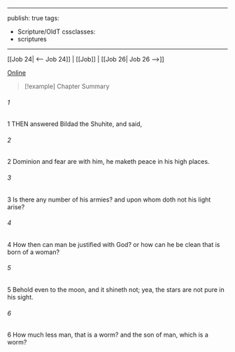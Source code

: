 

---
publish: true
tags:
  - Scripture/OldT
cssclasses:
  - scriptures
---
[[Job 24| <-- Job 24]] | [[Job]] | [[Job 26| Job 26 -->]]

[Online](https://churchofjesuschrist.org/study/scriptures/ot/job/25?lang=eng)

>[!example] Chapter Summary
>
###### 1
1 THEN answered Bildad the Shuhite, and said,
###### 2
2 Dominion and fear are with him, he maketh peace in his high places.
###### 3
3 Is there any number of his armies?  and upon whom doth not his light arise?
###### 4
4 How then can man be justified with God?  or how can he be clean that is born of a woman?
###### 5
5 Behold even to the moon, and it shineth not; yea, the stars are not pure in his sight.
###### 6
6 How much less man, that is a worm?  and the son of man, which is a worm?



